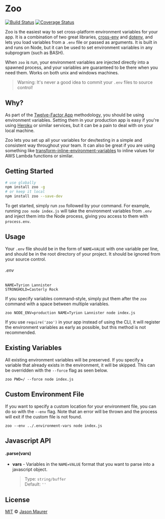 # Zoo

[![Build Status](https://travis-ci.org/jsonmaur/zoo.svg?branch=master)](https://travis-ci.org/jsonmaur/zoo)
[![Coverage Status](https://coveralls.io/repos/github/jsonmaur/zoo/badge.svg?branch=master)](https://coveralls.io/github/jsonmaur/zoo?branch=master)

Zoo is the easiest way to set cross-platform environment variables for your app. It is a combination of two great libraries, [cross-env](https://github.com/kentcdodds/cross-env) and [dotenv](https://github.com/motdotla/dotenv), and lets you load variables from a `.env` file or passed as arguments. It is built in and runs on Node, but it can be used to set environment variables in any subprogram (such as BASH).

When `zoo` is run, your environment variables are injected directly into a spawned process, and your variables are guaranteed to be there when you need them. Works on both unix and windows machines.

> Warning: It's never a good idea to commit your `.env` files to source control!

## Why?

As part of the [Twelve-Factor App](http://12factor.net/config) methodology, you should be using environment variables. Setting them in your production app is easy if you're using [Heroku](https://www.heroku.com) or similar services, but it can be a pain to deal with on your local machine.

Zoo lets you set up all your variables for dev/testing in a simple and consistent way throughout your team. It can also be great if you are using something like [transform-inline-environment-variables](https://babeljs.io/docs/plugins/transform-inline-environment-variables)  to inline values for AWS Lambda functions or similar.

## Getting Started

```bash
# use globally
npm install zoo -g
# or keep it local
npm install zoo --save-dev
```

To get started, simply run `zoo` followed by your command. For example, running `zoo node index.js` will take the environment variables from `.env` and inject them into the Node process, giving you access to them with `process.env`.

## Usage

Your `.env` file should be in the form of `NAME=VALUE` with one variable per line, and should be in the root directory of your project. It should be ignored from your source control.

###### .env
```
NAME=Tyrion Lannister
STRONGHOLD=Casterly Rock
```

If you specify variables command-style, simply put them after the `zoo` command with a space between multiple variables.

```
zoo NODE_ENV=production NAME=Tyrion Lannister node index.js
```

If you use `require('zoo')` in your app instead of using the CLI, it will register the environment variables as early as possible, but this method is not recommended.

## Existing Variables

All existing environment variables will be preserved. If you specify a variable that already exists in the environment, it will be skipped. This can be overridden with the `--force` flag as seen below.

```
zoo PWD=/ --force node index.js
```

## Custom Environment File

If you want to specify a custom location for your environment file, you can do so with the `--env` flag. Note that an error will be thrown and the process will exit if the custom file is not found.

`zoo --env ../.environment-vars node index.js`

## Javascript API

#### .parse(vars)

  - **vars** - Variables in the `NAME=VALUE` format that you want to parse into a javascript object.

    > Type: `string/buffer`  
    > Default: `''`

<a name="license"></a>
## License

[MIT](LICENSE) © [Jason Maurer](http://maur.co)
